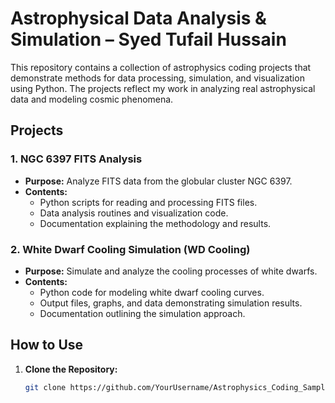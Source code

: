# Astrophysical Data Analysis & Simulation – Syed Tufail Hussain

This repository contains a collection of astrophysics coding projects that demonstrate methods for data processing, simulation, and visualization using Python. The projects reflect my work in analyzing real astrophysical data and modeling cosmic phenomena.

## Projects

### 1. NGC 6397 FITS Analysis
- **Purpose:** Analyze FITS data from the globular cluster NGC 6397.
- **Contents:**
  - Python scripts for reading and processing FITS files.
  - Data analysis routines and visualization code.
  - Documentation explaining the methodology and results.

### 2. White Dwarf Cooling Simulation (WD Cooling)
- **Purpose:** Simulate and analyze the cooling processes of white dwarfs.
- **Contents:**
  - Python code for modeling white dwarf cooling curves.
  - Output files, graphs, and data demonstrating simulation results.
  - Documentation outlining the simulation approach.

## How to Use
1. **Clone the Repository:**
   ```bash
   git clone https://github.com/YourUsername/Astrophysics_Coding_Sample_SyedTufail.git
